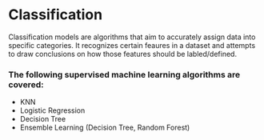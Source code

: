 # Classification
Classification models are algorithms that aim to accurately assign data into specific categories. It recognizes certain feaures in a dataset and attempts to draw conclusions on how those features should be labled/defined.

### The following supervised machine learning algorithms are covered:
- KNN
- Logistic Regression
- Decision Tree
- Ensemble Learning (Decision Tree, Random Forest)
